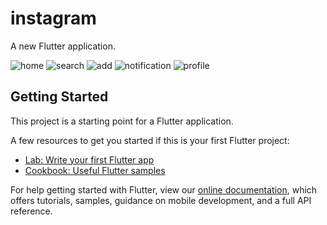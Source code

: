 # instagram

A new Flutter application.

![home](https://user-images.githubusercontent.com/40269564/93731917-d4d7fd80-fbec-11ea-9a06-18e52da75ffa.png)
![search](https://user-images.githubusercontent.com/40269564/93731971-0650c900-fbed-11ea-986f-5a40f5b72086.png)
![add](https://user-images.githubusercontent.com/40269564/93731976-0c46aa00-fbed-11ea-883e-a685f5e36494.png)
![notification](https://user-images.githubusercontent.com/40269564/93731982-136db800-fbed-11ea-8239-caa9effb3fdf.png)
![profile](https://user-images.githubusercontent.com/40269564/93731990-1bc5f300-fbed-11ea-8ed4-f02888deeab0.png)

## Getting Started

This project is a starting point for a Flutter application.

A few resources to get you started if this is your first Flutter project:

- [Lab: Write your first Flutter app](https://flutter.dev/docs/get-started/codelab)
- [Cookbook: Useful Flutter samples](https://flutter.dev/docs/cookbook)

For help getting started with Flutter, view our
[online documentation](https://flutter.dev/docs), which offers tutorials,
samples, guidance on mobile development, and a full API reference.
